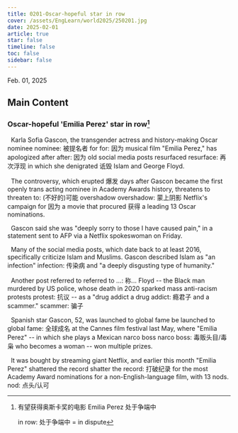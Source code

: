 ```yaml
---
title: 0201-Oscar-hopeful star in row
cover: /assets/EngLearn/world2025/250201.jpg
date: 2025-02-01
article: true
star: false
timeline: false
toc: false
sidebar: false
---
```

Feb. 01, 2025
<!-- more -->

## Main Content

### Oscar-hopeful 'Emilia Perez' star in row[^t1]

&nbsp; Karla Sofia Gascon, the transgender actress and history-making Oscar 
<span class="hover-note">
nominee
<span class="hover-content">
nominee: 被提名者
</span></span>
<span class="space"> </span>
<span class="hover-note">
for
<span class="hover-content">
for: 因为
</span></span>
 musical film "Emilia Perez," has apologized 
<span class="hover-note">
after
<span class="hover-content">
after: 因为
</span></span>
 old social media posts 
<span class="hover-note">
resurfaced
<span class="hover-content">
resurface: 再次浮现
</span></span>
 in which she 
<span class="hover-note">
denigrated
<span class="hover-content">
诋毁
</span></span>
 Islam and George Floyd.

&nbsp; The controversy, which 
<span class="hover-note">
erupted
<span class="hover-content">
爆发
</span></span>
 days after Gascon became the first openly trans acting nominee in Academy Awards history, 
<span class="hover-note">
threatens to
<span class="hover-content">
threaten to: (不好的)可能
</span></span>
<span class="space"> </span>
<span class="hover-note">
 overshadow
<span class="hover-content">
overshadow: 蒙上阴影
</span></span>
 Netflix's campaign 
<span class="hover-note">
for
<span class="hover-content">
因为
</span></span>
 a movie that 
<span class="hover-note">
procured
<span class="hover-content">
获得
</span></span>
 a leading 13 Oscar nominations.

&nbsp; Gascon said she was "deeply sorry to those I have caused pain," in a statement sent to AFP via a Netflix spokeswoman on Friday.

&nbsp; Many of the social media posts, which date back to at least 2016, specifically criticize Islam and Muslims. Gascon described Islam as 
<span class="hover-note">
"an infection"
<span class="hover-content">
infection: 传染病
</span></span>
 and "a deeply disgusting type of humanity."

&nbsp; Another post 
<span class="hover-note">
referred to
<span class="hover-content">
referred to ...: 称...
</span></span>
 Floyd -- the Black man murdered by US police, whose death in 2020 sparked mass anti-racism 
<span class="hover-note">
 protests
<span class="hover-content">
protest: 抗议
</span></span>
 -- as a 
<span class="hover-note">
"drug addict
<span class="hover-content">
a drug addict: 瘾君子
</span></span>
 and a 
<span class="hover-note">
scammer."
<span class="hover-content">
scammer: 骗子
</span></span>

&nbsp; Spanish star Gascon, 52, 
<span class="hover-note">
was launched to global fame
<span class="hover-content">
be launched to global fame: 全球成名
</span></span>
 at the Cannes film festival last May, where "Emilia Perez" -- in which she plays a Mexican 
<span class="hover-note">
narco boss
<span class="hover-content">
narco boss: 毒贩头目/毒枭
</span></span>
 who becomes a woman -- won multiple prizes.

&nbsp; It was bought by streaming giant Netflix, and earlier this month "Emilia Perez" 
<span class="hover-note">
shattered the record
<span class="hover-content">
shatter the record: 打破纪录
</span></span>
 for the most Academy Award nominations for a non-English-language film, with 13 
<span class="hover-note">
nods.
<span class="hover-content">
nod: 点头/认可
</span></span>

[^t1]: 有望获得奥斯卡奖的电影 Emilia Perez 处于争端中

    in row: 处于争端中 = in dispute